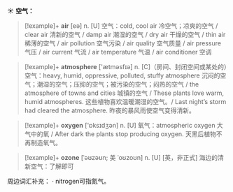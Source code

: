 ☀ <span class="category">**空气：**</span>
>[!example]+ <span class="vocabulary">**air**</span> [eə] 
> <span class="definition">n. [U] 空气：</span>cold, cool air 冷空气；凉爽的空气 / clear air 清新的空气 / damp air 潮湿的空气 / dry air 干燥的空气 / thin air 稀薄的空气 / air pollution 空气污染 / air quality 空气质量 / air pressure 气压 / air current 气流 / air temperature 气温 / air conditioner 空调

>[!example]+ <span class="vocabulary">**atmosphere**</span> ['ætməsfɪə] 
> <span class="definition">n. [C]（房间、封闭空间或某处的）空气：</span>heavy, humid, oppressive, polluted, stuffy atmosphere 沉闷的空气；潮湿的空气；压抑的空气；被污染的空气；闷热的空气 / the atmosphere of towns and cities 城镇的空气 / These plants love warm, humid atmospheres. 这些植物喜欢温暖潮湿的空气。/ Last night’s storm had cleared the atmosphere. 昨夜的暴风雨使空气变得清新。

>[!example]+ <span class="vocabulary">**oxygen**</span> ['ɒksɪdӡən] 
> <span class="definition">n. [U] 氧气：</span>atmospheric oxygen 大气中的氧 / After dark the plants stop producing oxygen. 天黑后植物不再制造氧气。
           
>[!example]+ <span class="vocabulary">**ozone**</span> [ˈəʊzəʊn; 美 ˈoʊzoʊn]
> <span class="definition">n. [U] [英，非正式] 海边的清新空气：</span>了解即可

周边词汇补充：
· nitrogen可指氮气。

